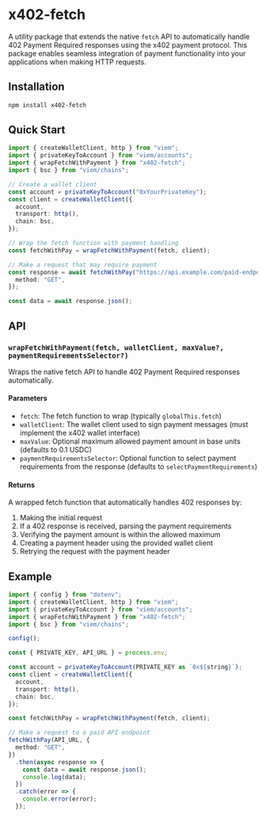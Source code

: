# x402-fetch

A utility package that extends the native `fetch` API to automatically handle 402 Payment Required responses using the x402 payment protocol. This package enables seamless integration of payment functionality into your applications when making HTTP requests.

## Installation

```bash
npm install x402-fetch
```

## Quick Start

```typescript
import { createWalletClient, http } from "viem";
import { privateKeyToAccount } from "viem/accounts";
import { wrapFetchWithPayment } from "x402-fetch";
import { bsc } from "viem/chains";

// Create a wallet client
const account = privateKeyToAccount("0xYourPrivateKey");
const client = createWalletClient({
  account,
  transport: http(),
  chain: bsc,
});

// Wrap the fetch function with payment handling
const fetchWithPay = wrapFetchWithPayment(fetch, client);

// Make a request that may require payment
const response = await fetchWithPay("https://api.example.com/paid-endpoint", {
  method: "GET",
});

const data = await response.json();
```

## API

### `wrapFetchWithPayment(fetch, walletClient, maxValue?, paymentRequirementsSelector?)`

Wraps the native fetch API to handle 402 Payment Required responses automatically.

#### Parameters

- `fetch`: The fetch function to wrap (typically `globalThis.fetch`)
- `walletClient`: The wallet client used to sign payment messages (must implement the x402 wallet interface)
- `maxValue`: Optional maximum allowed payment amount in base units (defaults to 0.1 USDC)
- `paymentRequirementsSelector`: Optional function to select payment requirements from the response (defaults to `selectPaymentRequirements`)

#### Returns

A wrapped fetch function that automatically handles 402 responses by:
1. Making the initial request
2. If a 402 response is received, parsing the payment requirements
3. Verifying the payment amount is within the allowed maximum
4. Creating a payment header using the provided wallet client
5. Retrying the request with the payment header

## Example

```typescript
import { config } from "dotenv";
import { createWalletClient, http } from "viem";
import { privateKeyToAccount } from "viem/accounts";
import { wrapFetchWithPayment } from "x402-fetch";
import { bsc } from "viem/chains";

config();

const { PRIVATE_KEY, API_URL } = process.env;

const account = privateKeyToAccount(PRIVATE_KEY as `0x${string}`);
const client = createWalletClient({
  account,
  transport: http(),
  chain: bsc,
});

const fetchWithPay = wrapFetchWithPayment(fetch, client);

// Make a request to a paid API endpoint
fetchWithPay(API_URL, {
  method: "GET",
})
  .then(async response => {
    const data = await response.json();
    console.log(data);
  })
  .catch(error => {
    console.error(error);
  });
```

